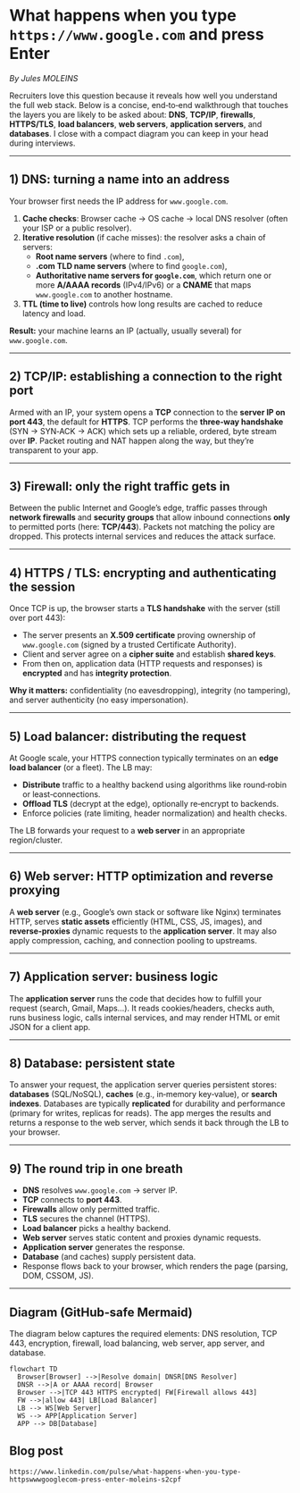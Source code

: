 # What happens when you type `https://www.google.com` and press Enter

*By Jules MOLEINS*

Recruiters love this question because it reveals how well you understand the full web stack. Below is a concise, end‑to‑end walkthrough that touches the layers you are likely to be asked about: **DNS**, **TCP/IP**, **firewalls**, **HTTPS/TLS**, **load balancers**, **web servers**, **application servers**, and **databases**. I close with a compact diagram you can keep in your head during interviews.

---

## 1) DNS: turning a name into an address

Your browser first needs the IP address for `www.google.com`.

1. **Cache checks**: Browser cache → OS cache → local DNS resolver (often your ISP or a public resolver).
2. **Iterative resolution** (if cache misses): the resolver asks a chain of servers:
   - **Root name servers** (where to find `.com`),
   - **.com TLD name servers** (where to find `google.com`),
   - **Authoritative name servers for `google.com`**, which return one or more **A/AAAA records** (IPv4/IPv6) or a **CNAME** that maps `www.google.com` to another hostname.
3. **TTL (time to live)** controls how long results are cached to reduce latency and load.

**Result:** your machine learns an IP (actually, usually several) for `www.google.com`.

---

## 2) TCP/IP: establishing a connection to the right port

Armed with an IP, your system opens a **TCP** connection to the **server IP on port 443**, the default for **HTTPS**. TCP performs the **three‑way handshake** (SYN → SYN‑ACK → ACK) which sets up a reliable, ordered, byte stream over **IP**. Packet routing and NAT happen along the way, but they’re transparent to your app.

---

## 3) Firewall: only the right traffic gets in

Between the public Internet and Google’s edge, traffic passes through **network firewalls** and **security groups** that allow inbound connections **only** to permitted ports (here: **TCP/443**). Packets not matching the policy are dropped. This protects internal services and reduces the attack surface.

---

## 4) HTTPS / TLS: encrypting and authenticating the session

Once TCP is up, the browser starts a **TLS handshake** with the server (still over port 443):

- The server presents an **X.509 certificate** proving ownership of `www.google.com` (signed by a trusted Certificate Authority).
- Client and server agree on a **cipher suite** and establish **shared keys**.
- From then on, application data (HTTP requests and responses) is **encrypted** and has **integrity protection**.

**Why it matters:** confidentiality (no eavesdropping), integrity (no tampering), and server authenticity (no easy impersonation).

---

## 5) Load balancer: distributing the request

At Google scale, your HTTPS connection typically terminates on an **edge load balancer** (or a fleet). The LB may:

- **Distribute** traffic to a healthy backend using algorithms like round‑robin or least‑connections.
- **Offload TLS** (decrypt at the edge), optionally re‑encrypt to backends.
- Enforce policies (rate limiting, header normalization) and health checks.

The LB forwards your request to a **web server** in an appropriate region/cluster.

---

## 6) Web server: HTTP optimization and reverse proxying

A **web server** (e.g., Google’s own stack or software like Nginx) terminates HTTP, serves **static assets** efficiently (HTML, CSS, JS, images), and **reverse‑proxies** dynamic requests to the **application server**. It may also apply compression, caching, and connection pooling to upstreams.

---

## 7) Application server: business logic

The **application server** runs the code that decides how to fulfill your request (search, Gmail, Maps…). It reads cookies/headers, checks auth, runs business logic, calls internal services, and may render HTML or emit JSON for a client app.

---

## 8) Database: persistent state

To answer your request, the application server queries persistent stores: **databases** (SQL/NoSQL), **caches** (e.g., in‑memory key‑value), or **search indexes**. Databases are typically **replicated** for durability and performance (primary for writes, replicas for reads). The app merges the results and returns a response to the web server, which sends it back through the LB to your browser.

---

## 9) The round trip in one breath

- **DNS** resolves `www.google.com` → server IP.
- **TCP** connects to **port 443**.
- **Firewalls** allow only permitted traffic.
- **TLS** secures the channel (HTTPS).
- **Load balancer** picks a healthy backend.
- **Web server** serves static content and proxies dynamic requests.
- **Application server** generates the response.
- **Database** (and caches) supply persistent data.
- Response flows back to your browser, which renders the page (parsing, DOM, CSSOM, JS).

---

## Diagram (GitHub‑safe Mermaid)

The diagram below captures the required elements: DNS resolution, TCP 443, encryption, firewall, load balancing, web server, app server, and database.

```mermaid
flowchart TD
  Browser[Browser] -->|Resolve domain| DNSR[DNS Resolver]
  DNSR -->|A or AAAA record| Browser
  Browser -->|TCP 443 HTTPS encrypted| FW[Firewall allows 443]
  FW -->|allow 443| LB[Load Balancer]
  LB --> WS[Web Server]
  WS --> APP[Application Server]
  APP --> DB[Database]
```
## Blog post

`https://www.linkedin.com/pulse/what-happens-when-you-type-httpswwwgooglecom-press-enter-moleins-s2cpf`
